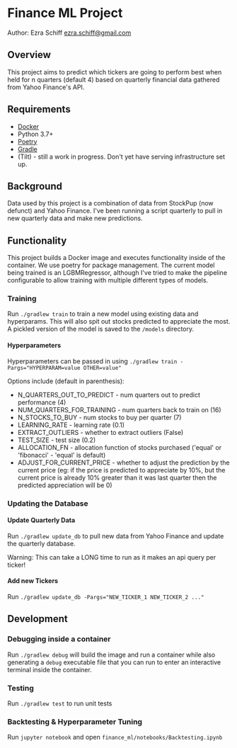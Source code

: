 # Finance ML Project
Author: Ezra Schiff <ezra.schiff@gmail.com>

## Overview
This project aims to predict which tickers are going to perform best when held for
n quarters (default 4) based on quarterly financial data gathered from Yahoo Finance's API. 

## Requirements
* [Docker](https://www.docker.com/products/docker-desktop)
* Python 3.7+
* [Poetry](https://python-poetry.org/docs/)
* [Gradle](https://docs.gradle.org/current/userguide/installation.html)
* (Tilt) - still a work in progress. Don't yet have serving infrastructure set up.

## Background
Data used by this project is a combination of data from StockPup (now defunct)
and Yahoo Finance. I've been running a script quarterly to pull in new quarterly
data and make new predictions.

## Functionality
This project builds a Docker image and executes functionality inside
of the container. We use poetry for package management. The current model being trained is
an LGBMRegressor, although I've tried to make the pipeline configurable to allow training with multiple 
different types of models.

### Training
Run `./gradlew train` to train a new model using existing data and hyperparams. This will
also spit out stocks predicted to appreciate the most. A pickled version of the model is saved
to the `/models` directory.

#### Hyperparameters
Hyperparameters can be passed in using `./gradlew train -Pargs="HYPERPARAM=value OTHER=value"`

Options include (default in parenthesis):
- N_QUARTERS_OUT_TO_PREDICT - num quarters out to predict performance (4)
- NUM_QUARTERS_FOR_TRAINING - num quarters back to train on (16)
- N_STOCKS_TO_BUY - num stocks to buy per quarter (7)
- LEARNING_RATE - learning rate (0.1)
- EXTRACT_OUTLIERS - whether to extract outliers (False)
- TEST_SIZE - test size (0.2)
- ALLOCATION_FN - allocation function of stocks purchased ('equal' or 'fibonacci' - 'equal' is default)
- ADJUST_FOR_CURRENT_PRICE - whether to adjust the prediction by the current price 
(eg: if the price is predicted to appreciate by 10%, but the current price is already 10% greater 
than it was last quarter then the predicted appreciation will be 0)

### Updating the Database
#### Update Quarterly Data
Run `./gradlew update_db` to pull new data from Yahoo Finance and update the 
quarterly database.

Warning: This can take a LONG time to run as it makes an api query per ticker!

#### Add new Tickers
Run `./gradlew update_db -Pargs="NEW_TICKER_1 NEW_TICKER_2 ..."`

## Development
### Debugging inside a container
Run `./gradlew debug` will build the image and run a container while also generating a `debug`
executable file that you can run to enter an interactive terminal inside the container.

### Testing
Run `./gradlew test` to run unit tests

### Backtesting & Hyperparameter Tuning
Run `jupyter notebook` and open `finance_ml/notebooks/Backtesting.ipynb`

